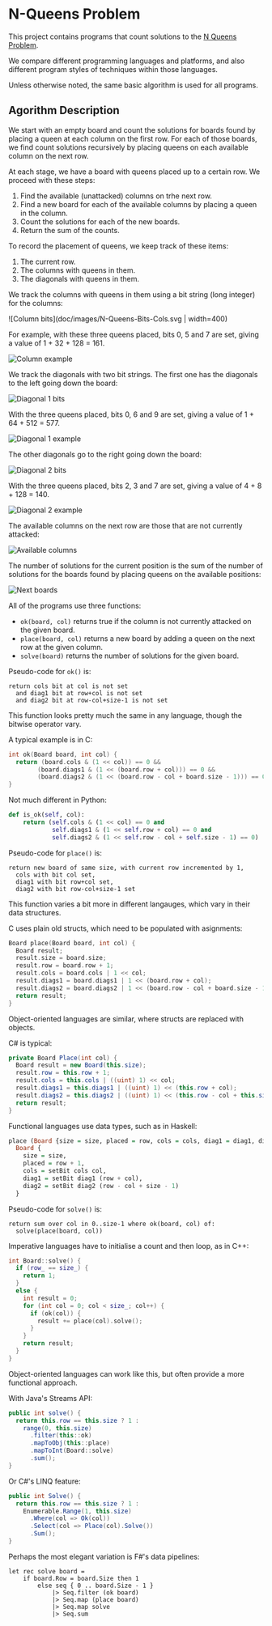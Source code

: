 # N-Queens Problem

This project contains programs that count solutions to the [N Queens Problem](https://en.wikipedia.org/wiki/Eight_queens_puzzle).

We compare different programming languages and platforms, and also different program styles of techniques within those languages.

Unless otherwise noted, the same basic algorithm is used for all programs.

## Agorithm Description

We start with an empty board and count the solutions for boards found by placing a queen at each column on the first row.
For each of those boards, we find count solutions recursively by placing queens on each available column on the next row.

At each stage, we have a board with queens placed up to a certain row. We proceed with these steps:

1. Find the available (unattacked) columns on trhe next row.
2. Find a new board for each of the available columns by placing a queen in the column.
3. Count the solutions for each of the new boards.
4. Return the sum of the counts.

To record the placement of queens, we keep track of these items:

1. The current row.
2. The columns with queens in them.
3. The diagonals with queens in them.

We track the columns with queens in them using a bit string (long integer) for the columns:

![Column bits](doc/images/N-Queens-Bits-Cols.svg | width=400)

For example, with these three queens placed, bits 0, 5 and 7 are set, giving a value of 1 + 32 + 128 = 161.

![Column example](doc/images/N-Queens-Example-Cols.svg)

We track the diagonals with two bit strings. The first one has the diagonals to the left going down the board:

![Diagonal 1 bits](doc/images/N-Queens-Bits-Diag1.svg)

With the three queens placed, bits 0, 6 and 9 are set, giving a value of 1 + 64 + 512 = 577.

![Diagonal 1 example](doc/images/N-Queens-Example-Diag1.svg)

The other diagonals go to the right going down the board:

![Diagonal 2 bits](doc/images/N-Queens-Bits-Diag2.svg)

With the three queens placed, bits 2, 3 and 7 are set, giving a value of 4 + 8 + 128 = 140.

![Diagonal 2 example](doc/images/N-Queens-Example-Diag2.svg)

The available columns on the next row are those that are not currently attacked:

![Available columns](doc/images/N-Queens-Example-Available.svg)

The number of solutions for the current position is the sum of the number of solutions for the boards found by placing queens on the available positions:

![Next boards](doc/images/N-Queens-Example-NextBoards.svg)

All of the programs use three functions:

* `ok(board, col)` returns true if the column is not currently attacked on the given board.
* `place(board, col)` returns a new board by adding a queen on the next row at the given column.
* `solve(board)` returns the number of solutions for the given board.

Pseudo-code for `ok()` is:

```
return cols bit at col is not set
  and diag1 bit at row+col is not set
  and diag2 bit at row-col+size-1 is not set
```

This function looks pretty much the same in any language, though the bitwise operator vary.

A typical example is in C:

```c
int ok(Board board, int col) {
  return (board.cols & (1 << col)) == 0 &&
        (board.diags1 & (1 << (board.row + col))) == 0 &&
        (board.diags2 & (1 << (board.row - col + board.size - 1))) == 0;
}
```

Not much different in Python:

```python
def is_ok(self, col):
    return (self.cols & (1 << col) == 0 and
            self.diags1 & (1 << self.row + col) == 0 and
            self.diags2 & (1 << self.row - col + self.size - 1) == 0)
```

Pseudo-code for `place()` is:

```
return new board of same size, with current row incremented by 1,
  cols with bit col set,
  diag1 with bit row+col set,
  diag2 with bit row-col+size-1 set
```

This function varies a bit more in different langauges, which vary in their data structures.

C uses plain old structs, which need to be populated with asignments:

```c
Board place(Board board, int col) {
  Board result;
  result.size = board.size;
  result.row = board.row + 1;
  result.cols = board.cols | 1 << col;
  result.diags1 = board.diags1 | 1 << (board.row + col);
  result.diags2 = board.diags2 | 1 << (board.row - col + board.size - 1);
  return result;
}
```

Object-oriented languages are similar, where structs are replaced with objects.

C# is typical:

```c#
private Board Place(int col) {
  Board result = new Board(this.size);
  result.row = this.row + 1;
  result.cols = this.cols | ((uint) 1) << col;
  result.diags1 = this.diags1 | ((uint) 1) << (this.row + col);
  result.diags2 = this.diags2 | ((uint) 1) << (this.row - col + this.size - 1);
  return result;
}
```

Functional languages use data types, such as in Haskell:

```haskell
place (Board {size = size, placed = row, cols = cols, diag1 = diag1, diag2 = diag2}) col =
  Board {
    size = size,
    placed = row + 1,
    cols = setBit cols col,
    diag1 = setBit diag1 (row + col),
    diag2 = setBit diag2 (row - col + size - 1)
  }
```

Pseudo-code for `solve()` is:

```
return sum over col in 0..size-1 where ok(board, col) of:
  solve(place(board, col))
```

Imperative languages have to initialise a count and then loop, as in C++:

```c++
int Board::solve() {
  if (row_ == size_) {
    return 1;
  }
  else {
    int result = 0;
    for (int col = 0; col < size_; col++) {
      if (ok(col)) {
        result += place(col).solve();
      }
    }
    return result;
  }
}
```

Object-oriented languages can work like this, but often provide a more functional approach.

With Java's Streams API:

```java
public int solve() {
  return this.row == this.size ? 1 :
    range(0, this.size)
      .filter(this::ok)
      .mapToObj(this::place)
      .mapToInt(Board::solve)
      .sum();
}
```

Or C#'s LINQ feature:

```c#
public int Solve() {
  return this.row == this.size ? 1 :
    Enumerable.Range(1, this.size)
      .Where(col => Ok(col))
      .Select(col => Place(col).Solve())
      .Sum();
}
```

Perhaps the most elegant variation is F#'s data pipelines:

```f#
let rec solve board =
    if board.Row = board.Size then 1
        else seq { 0 .. board.Size - 1 }
            |> Seq.filter (ok board)
            |> Seq.map (place board)
            |> Seq.map solve
            |> Seq.sum
```

